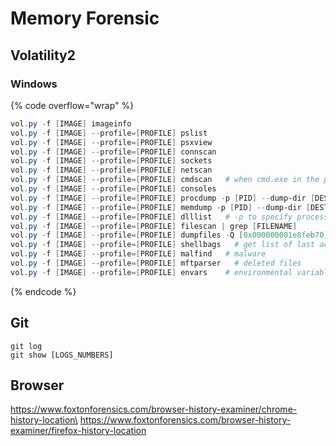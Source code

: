 # Memory Forensic

## Volatility2

### Windows

{% code overflow="wrap" %}
```powershell
vol.py -f [IMAGE] imageinfo
vol.py -f [IMAGE] --profile=[PROFILE] pslist
vol.py -f [IMAGE] --profile=[PROFILE] psxview
vol.py -f [IMAGE] --profile=[PROFILE] connscan
vol.py -f [IMAGE] --profile=[PROFILE] sockets
vol.py -f [IMAGE] --profile=[PROFILE] netscan
vol.py -f [IMAGE] --profile=[PROFILE] cmdscan   # when cmd.exe in the process dump
vol.py -f [IMAGE] --profile=[PROFILE] consoles
vol.py -f [IMAGE] --profile=[PROFILE] procdump -p [PID] --dump-dir [DEST]
vol.py -f [IMAGE] --profile=[PROFILE] memdump -p [PID] --dump-dir [DEST]
vol.py -f [IMAGE] --profile=[PROFILE] dlllist   # -p to specify process
vol.py -f [IMAGE] --profile=[PROFILE] filescan | grep [FILENAME]
vol.py -f [IMAGE] --profile=[PROFILE] dumpfiles -Q [0x000000001e8feb70] -D [DEST]
vol.py -f [IMAGE] --profile=[PROFILE] shellbags   # get list of last accessed directories
vol.py -f [IMAGE] --profile=[PROFILE] malfind   # malware
vol.py -f [IMAGE] --profile=[PROFILE] mftparser   # deleted files
vol.py -f [IMAGE] --profile=[PROFILE] envars    # environmental variable
```
{% endcode %}

## Git

```git
git log
git show [LOGS_NUMBERS]
```

## Browser

https://www.foxtonforensics.com/browser-history-examiner/chrome-history-location\
https://www.foxtonforensics.com/browser-history-examiner/firefox-history-location
